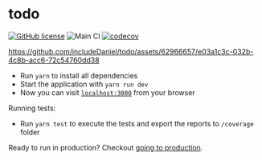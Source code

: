 # todo

[![GitHub license](https://img.shields.io/badge/license-MIT-blue.svg)](https://github.com/includeDaniel/todo/blob/main/LICENSE)
![Main CI](https://github.com/includevitor/todo/actions/workflows/main.yml/badge.svg)
[![codecov](https://codecov.io/gh/includeDaniel/todo/branch/main/graph/badge.svg)](https://codecov.io/gh/includeDaniel/todo)

https://github.com/includeDaniel/todo/assets/62966657/e03a1c3c-032b-4c8b-acc6-72c54760dd38

-   Run `yarn` to install all dependencies
-   Start the application with `yarn run dev`
-   Now you can visit [`localhost:3000`](http://localhost:3000) from your browser

Running tests:

-   Run `yarn test` to execute the tests and export the reports to `/coverage` folder

Ready to run in production? Checkout [going to production](https://nextjs.org/docs/pages/building-your-application/deploying/production-checklist).
